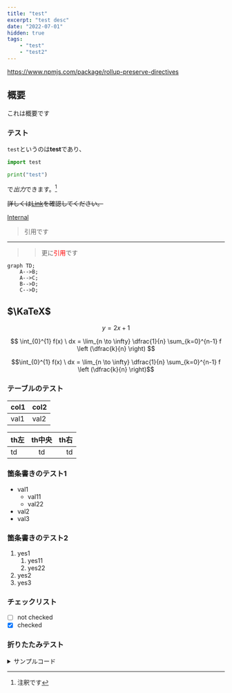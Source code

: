 ```yaml
---
title: "test"
excerpt: "test desc"
date: "2022-07-01"
hidden: true
tags:
    - "test"
    - "test2"
---
```


https://www.npmjs.com/package/rollup-preserve-directives

## 概要

これは概要です

### テスト

`test`というのは**test**であり、

```python
import test

print("test")
```

で*出力*できます。[^1]
[^1]: 注釈です

~~詳しくは[Link](https://example.com)を確認してください。~~

[Internal](/posts)

> 引用です

---

> > 更に<font color="Red">引用</font>です

```mermaid
graph TD;
    A-->B;
    A-->C;
    B-->D;
    C-->D;
```

## $\KaTeX$

$$
y = 2x + 1
$$

$$
\int_{0}^{1} f(x) \ dx
= \lim_{n \to \infty} \dfrac{1}{n} \sum_{k=0}^{n-1} f \left (\dfrac{k}{n} \right)
$$

```math
\int_{0}^{1} f(x) \ dx
= \lim_{n \to \infty} \dfrac{1}{n} \sum_{k=0}^{n-1} f \left (\dfrac{k}{n} \right)
```

### テーブルのテスト

| col1 | col2 |
| ---- | ---- |
| val1 | val2 |

| th左 | th中央 | th右 |
| :--- | :----: | ---: |
| td   |   td   |   td |

### 箇条書きのテスト1

-   val1
    -   val11
    -   val22
-   val2
-   val3

### 箇条書きのテスト2

1. yes1
    1. yes11
    1. yes22
1. yes2
1. yes3

### チェックリスト

-   [ ] not checked
-   [x] checked

### 折りたたみテスト

<details><summary>サンプルコード</summary>

```rb
puts 'Hello, World'
```

</details>
